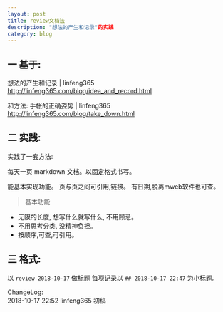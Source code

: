 ```yaml
---
layout: post
title: review文档法
description: "想法的产生和记录"的实践
category: blog
---
```



## 一 基于:
想法的产生和记录 | linfeng365  
http://linfeng365.com/blog/idea_and_record.html

和方法:
手帐的正确姿势 | linfeng365  
http://linfeng365.com/blog/take_down.html

## 二 实践:
实践了一套方法:

每天一页 markdown 文档。以固定格式书写。

能基本实现功能。
页与页之间可引用,链接。
有日期,脱离mweb软件也可查。

> 基本功能
* 无限的长度, 想写什么就写什么, 不用顾忌。
* 不用思考分类, 没精神负担。
* 按顺序,可查,可引用。

## 三 格式:
以 `review 2018-10-17` 做标题
每项记录以 `## 2018-10-17 22:47` 为小标题。


ChangeLog:  
2018-10-17 22:52 linfeng365 初稿  
